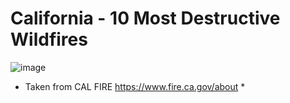 # California - 10 Most Destructive Wildfires

![image](https://github.com/user-attachments/assets/00749346-324b-4ec2-b52e-b6bb8b5a57f6)

* Taken from CAL FIRE https://www.fire.ca.gov/about *

